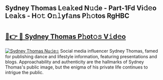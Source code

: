 ## Sydney Thomas L𝚎a𝚔ed N𝚞𝚍e - Part-1Fd Vi𝚍𝚎o L𝚎a𝚔s - H𝚘𝚝 O𝚗𝚕yf𝚊ns P𝚑𝚘tos RgHBC

# <h2><a href="http://kf46paq.oniu.top/?m=Sydney+Thomas">🔗👉 🔴 Sydney Thomas P𝚑ot𝚘𝚜 V𝚒d𝚎o</a></h2>

[![Sydney Thomas Nu𝚍e𝚜](https://i.imgur.com/0qMVB7G.gif)](http://kf46paq.oniu.top/?m=Sydney+Thomas)
Social media influencer Sydney Thomas, famed for publishing dance and lifestyle information, featuring presentations and blogs. Approachability and authenticity are the hallmarks of Sydney Thomas's public image, but the enigma of his private life continues to intrigue the public.  
